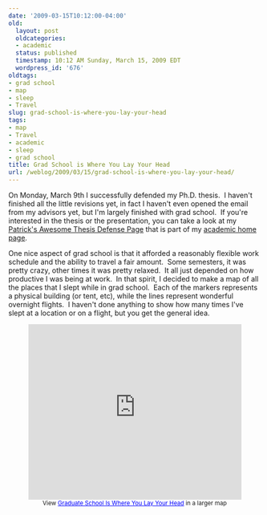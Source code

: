 ```yaml
---
date: '2009-03-15T10:12:00-04:00'
old:
  layout: post
  oldcategories:
  - academic
  status: published
  timestamp: 10:12 AM Sunday, March 15, 2009 EDT
  wordpress_id: '676'
oldtags:
- grad school
- map
- sleep
- Travel
slug: grad-school-is-where-you-lay-your-head
tags:
- map
- Travel
- academic
- sleep
- grad school
title: Grad School is Where You Lay Your Head
url: /weblog/2009/03/15/grad-school-is-where-you-lay-your-head/
---
```


On Monday, March 9th I successfully defended my Ph.D. thesis.  I haven't finished all the little revisions yet, in fact I haven't even opened the email from my advisors yet, but I'm largely finished with grad school.  If you're interested in the thesis or the presentation, you can take a look at my [Patrick's Awesome Thesis Defense Page](http://academic.patrick.wagstrom.net/defense/) that is part of my [academic home page](http://academic.patrick.wagstrom.net/).

One nice aspect of grad school is that it afforded a reasonably flexible work schedule and the ability to travel a fair amount.  Some semesters, it was pretty crazy, other times it was pretty relaxed.  It all just depended on how productive I was being at work.  In that spirit, I decided to make a map of all the places that I slept while in grad school.  Each of the markers represents a physical building (or tent, etc), while the lines represent wonderful overnight flights.  I haven't done anything to show how many times I've slept at a location or on a flight, but you get the general idea.

<div style="text-align: center">
<iframe width="425" height="350" frameborder="0" scrolling="no"
marginheight="0" marginwidth="0"
src="http://maps.google.com/maps/ms?ie=UTF8&amp;hl=en&amp;msa=0&amp;msid=210697011489242108144.000465032ba89a245ac19&amp;source=embed&amp;t=w&amp;ll=33.372373,-48.08424&amp;spn=35.941304,147.900352&amp;output=embed"></iframe><br
/><small>View <a
href="http://maps.google.com/maps/ms?ie=UTF8&amp;hl=en&amp;msa=0&amp;msid=210697011489242108144.000465032ba89a245ac19&amp;source=embed&amp;t=w&amp;ll=33.372373,-48.08424&amp;spn=35.941304,147.900352"
style="color:#0000FF;text-align:left">Graduate School Is Where You Lay Your Head</a> in a larger map</small>
</div>